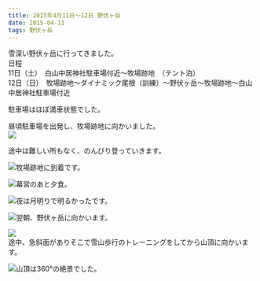 ```yaml
---
title: 2015年4月11日～12日 野伏ヶ岳
date: 2015-04-11
tags: 野伏ヶ岳
---
```


雪深い野伏ヶ岳に行ってきました。  
日程  
11日（土）　白山中居神社駐車場付近～牧場跡地　（テント泊）  
12日（日）　牧場跡地～ダイナミック尾根（訓練）～野伏ヶ岳～牧場跡地～白山中居神社駐車場付近  

駐車場はほぼ満車状態でした。  

昼頃駐車場を出発し、牧場跡地に向かいました。  
![](dscn1672.jpg)  

途中は難しい所もなく、のんびり登っていきます。  


![牧場跡地に到着です。 ](dscn1676.jpg)  


![幕営のあと夕食。  ](dscn1688.jpg)  


![夜は月明りで明るかったです。 ](dscn1717.jpg)  


![翌朝、野伏ヶ岳に向かいます。](dscn1719.jpg)  


![](dscn1733.jpg)  
途中、急斜面がありそこで雪山歩行のトレーニングをしてから山頂に向かいます。 

![山頂は360°の絶景でした。 ](dscn1738.jpg)

